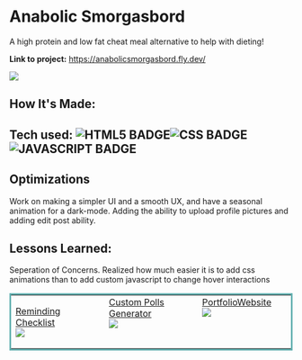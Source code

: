 # Anabolic Smorgasbord

A high protein and low fat cheat meal alternative to help with dieting!

**Link to project:** https://anabolicsmorgasbord.fly.dev/


<img src="https://media.giphy.com/media/8kToMEoYx5hpX5lcY4/giphy.gif" />


## How It's Made:

## Tech used: ![HTML5 BADGE](https://img.shields.io/static/v1?label=|&message=HTML5&color=23555f&style=plastic&logo=html5)![CSS BADGE](https://img.shields.io/static/v1?label=|&message=CSS3&color=285f65&style=plastic&logo=css3)![JAVASCRIPT BADGE](https://img.shields.io/static/v1?label=|&message=JAVASCRIPT&color=3c7f5d&style=plastic&logo=javascript)

## Optimizations
Work on making a simpler UI and a smooth UX, and have a seasonal animation for a dark-mode. Adding the ability to upload profile pictures and adding edit post ability.

## Lessons Learned:

Seperation of Concerns. Realized how much easier it is to add css animations than to add custom javascript to change hover interactions

<table bordercolor="#66b2b2">
  <tr>
    <td width="33.3%" valign="top">
    
<a target="_blank" href="https://github.com/JustyMoy/CheckList">Reminding Checklist</a>
        <br />
      <a target="_blank" href="https://github.com/JustyMoy/CheckList">
   <img src ="https://media.giphy.com/media/Vc6Pg0TjiUt1KC5tmY/giphy.gif" />
        </a>
    </td>
    <td width="33.3%" valign="top">
<a target="_blank" href="https://github.com/JustyMoy/Polls_python">Custom Polls Generator</a>
        <br />
      <a target="_blank" href="https://github.com/JustyMoy/Polls_python">
<img src="https://media.giphy.com/media/4teasaWqojvThCycpC/giphy.gif" />
        </a>
    </td>
    <td width="33.3%" valign="top">
<a target="_blank" href="https://github.com/JustyMoy/anabolicRecipeBlog">PortfolioWebsite</a>
        <br />
      <a target="_blank" href="https://github.com/JustyMoy/PortfolioWebsite">
   <img src="https://media.giphy.com/media/uCoD3fryp5dnLEn9hT/giphy.gif" />
        </a>
    </td>
  </tr>
</table>




